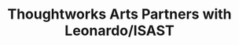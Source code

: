 ---
title : "Thoughtworks Arts Partners with Leonardo/ISAST"
link  : /blog/criptech-partnership-leonardo-isast/
feature-position : 2
---